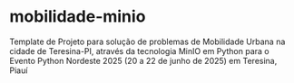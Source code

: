 # mobilidade-minio
Template de Projeto para solução de problemas de Mobilidade Urbana na cidade de Teresina-PI, através da tecnologia MinIO em Python para o Evento Python Nordeste 2025 (20 a 22 de junho de 2025) em Teresina, Piauí
